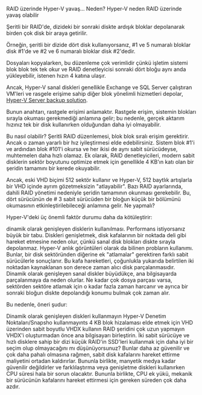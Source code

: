 RAID üzerinde Hyper-V yavaş... Neden?
Hyper-V neden RAID üzerinde yavaş olabilir

Şeritli bir RAID'de, dizideki bir sonraki diskte ardışık bloklar depolanarak birden çok disk bir araya getirilir.

Örneğin, şeritli bir dizide dört disk kullanıyorsanız, #1 ve 5 numaralı bloklar disk #1'de ve #2 ve 6 numaralı bloklar disk #2'dedir.

Dosyaları kopyalarken, bu düzenleme çok verimlidir çünkü işletim sistemi blok blok tek tek okur ve RAID denetleyicisi sonraki dört bloğu aynı anda yükleyebilir, istenen hızın 4 katına ulaşır.

Ancak, Hyper-V sanal diskleri genellikle Exchange ve SQL Server çalıştıran VM'leri ve rasgele erişime sahip diğer blok yönelimli hizmetleri depolar, [Hyper-V Server backup solution](https://backupchain.com/en/server-backup/).

Bunun anahtarı, rastgele erişimi anlamaktır. Rastgele erişim, sistemin blokları sırayla okuması gerekmediği anlamına gelir; bu nedenle, gerçek aktarım hızınız tek bir disk kullanırken olduğundan daha iyi olmayabilir.

Bu nasıl olabilir? Şeritli RAID düzenlemesi, blok blok sıralı erişim gerektirir. Ancak o zaman yararlı bir hız iyileştirmesi elde edebilirsiniz. Sistem blok #1'i ve ardından blok #101'i okursa ve her ikisi de aynı sabit sürücüdeyse, muhtemelen daha hızlı olamaz. Ek olarak, RAID denetleyicileri, modern sabit disklerin sektör boyutunu optimize etmek için genellikle 4 KB'ın katı olan bir şeridin tamamını bir kerede okuyabilir.

Ancak, eski VHD biçimi 512 sektör kullanır ve Hyper-V, 512 baytlık artışlarla bir VHD içinde ayrım gözetmeksizin "atlayabilir". Bazı RAID ayarlarında, dahili RAID yönetimi nedeniyle şeridin tamamının okunması gerekebilir. Bu, dört sürücünün de # 3 sabit sürücüden bir bloğun küçük bir bölümünü okumasının etkinleştirilebileceği anlamına gelir.
Ne yapmalı?

Hyper-V'deki üç önemli faktör durumu daha da kötüleştirir:

dinamik olarak genişleyen disklerin kullanılması. Performans istiyorsanız büyük bir tabu. Diskleri genişletmek, disk kafalarının bir noktada deli gibi hareket etmesine neden olur, çünkü sanal disk blokları diskte sırayla depolanmaz.
Hyper-V anlık görüntüleri olarak da bilinen probların kullanımı. Bunlar, bir disk sektöründen diğerine ek "atlamalar" gerektiren farklı sabit sürücülerle sonuçlanır. Bu kafa hareketleri, çoğunlukla yukarıda belirtilen iki noktadan kaynaklanan son derece zaman alıcı
disk parçalanmasıdır. Dinamik olarak genişleyen sanal diskler büyüdükçe, ana bilgisayarda parçalanmaya da neden olurlar. Ne kadar çok dosya parçası varsa, sektörden sektöre atlamak için o kadar fazla zaman harcanır ve ayrıca bir sonraki bloğun diskte depolandığı konumu bulmak çok zaman alır.

Bu nedenle, öneri şudur:

Dinamik olarak genişleyen diskleri
kullanmayın Hyper-V Denetim Noktaları/Snapsho kullanmayınts
4 KB blok hizalaması elde
etmek için VHD üzerinden sabit boyutlu VHDX kullanın RAID şeridini çok uzun
yapmayın VHDX'i oluşturmadan önce ana bilgisayarı birleştirin.
İki sabit sürücüye ve hızlı disklere sahip bir dizi küçük RAID'in SSD'leri kullanmak için daha iyi bir
seçim olup olmayacağını mı düşünüyorsunuz? Bunlar daha az güvenilir ve çok daha pahalı olmasına rağmen, sabit disk kafalarını hareket ettirme maliyetini ortadan kaldırırlar. Bununla birlikte, manyetik medya kadar güvenilir değildirler ve farklılaştırma veya genişletme diskleri kullanırken CPU süresi hala bir sorun olacaktır. Bununla birlikte, CPU ek yükü, mekanik bir sürücünün kafalarını hareket ettirmesi için gereken süreden çok daha azdır.
